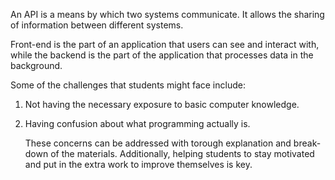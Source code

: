 An API is a means by which two systems communicate. It allows the sharing of information between different systems.

Front-end is the part of an application that users can see and interact with, while the backend is the part of the application that processes data in the background.


Some of the challenges that students might face include:
1. Not having the necessary exposure to basic computer knowledge.
2. Having confusion about what programming actually is.

   These concerns can be addressed with torough explanation and break-down of the materials. Additionally, helping students to stay motivated and put in the extra work to improve themselves is key.
